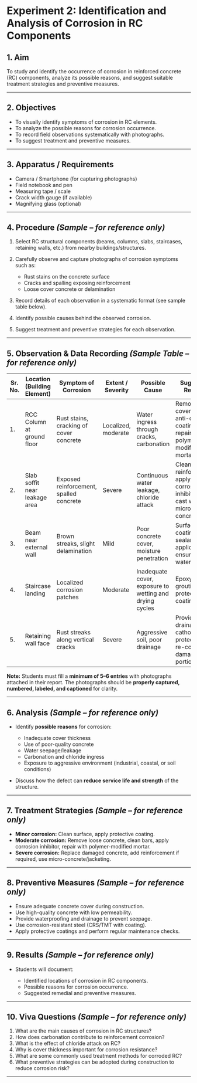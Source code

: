 # Experiment 2: Identification and Analysis of Corrosion in RC Components


## 1. Aim

To study and identify the occurrence of corrosion in reinforced concrete (RC) components, analyze its possible reasons, and suggest suitable treatment strategies and preventive measures.

---

## 2. Objectives

* To visually identify symptoms of corrosion in RC elements.
* To analyze the possible reasons for corrosion occurrence.
* To record field observations systematically with photographs.
* To suggest treatment and preventive measures.

---

## 3. Apparatus / Requirements

* Camera / Smartphone (for capturing photographs)
* Field notebook and pen
* Measuring tape / scale
* Crack width gauge (if available)
* Magnifying glass (optional)

---

## 4. Procedure *(Sample – for reference only)*

1. Select RC structural components (beams, columns, slabs, staircases, retaining walls, etc.) from nearby buildings/structures.
2. Carefully observe and capture photographs of corrosion symptoms such as:

   * Rust stains on the concrete surface
   * Cracks and spalling exposing reinforcement
   * Loose cover concrete or delamination
3. Record details of each observation in a systematic format (see sample table below).
4. Identify possible causes behind the observed corrosion.
5. Suggest treatment and preventive strategies for each observation.

---

## 5. Observation & Data Recording *(Sample Table – for reference only)*

| Sr. No. | Location (Building Element)   | Symptom of Corrosion                    | Extent / Severity   | Possible Cause                                          | Suggested Remedy                                                                            |
| ------- | ----------------------------- | --------------------------------------- | ------------------- | ------------------------------------------------------- | ------------------------------------------------------------------------------------------- |
| 1.      | RCC Column at ground floor    | Rust stains, cracking of cover concrete | Localized, moderate | Water ingress through cracks, carbonation               | Remove loose cover, apply anti-corrosive coating, patch repair with polymer modified mortar |
| 2.      | Slab soffit near leakage area | Exposed reinforcement, spalled concrete | Severe              | Continuous water leakage, chloride attack               | Clean reinforcement, apply corrosion inhibitor, re-cast with micro-concrete                 |
| 3.      | Beam near external wall       | Brown streaks, slight delamination      | Mild                | Poor concrete cover, moisture penetration               | Surface coating, sealant application, ensure waterproofing                                  |
| 4.      | Staircase landing             | Localized corrosion patches             | Moderate            | Inadequate cover, exposure to wetting and drying cycles | Epoxy grouting, protective coating                                                          |
| 5.      | Retaining wall face           | Rust streaks along vertical cracks      | Severe              | Aggressive soil, poor drainage                          | Provide drainage, use cathodic protection, re-concrete damaged portion                      |

**Note:** Students must fill a **minimum of 5–6 entries** with photographs attached in their report. The photographs should be **properly captured, numbered, labeled, and captioned** for clarity.

---

## 6. Analysis *(Sample – for reference only)*

* Identify **possible reasons** for corrosion:

  * Inadequate cover thickness
  * Use of poor-quality concrete
  * Water seepage/leakage
  * Carbonation and chloride ingress
  * Exposure to aggressive environment (industrial, coastal, or soil conditions)
* Discuss how the defect can **reduce service life and strength** of the structure.

---

## 7. Treatment Strategies *(Sample – for reference only)*

* **Minor corrosion:** Clean surface, apply protective coating.
* **Moderate corrosion:** Remove loose concrete, clean bars, apply corrosion inhibitor, repair with polymer-modified mortar.
* **Severe corrosion:** Replace damaged concrete, add reinforcement if required, use micro-concrete/jacketing.

---

## 8. Preventive Measures *(Sample – for reference only)*

* Ensure adequate concrete cover during construction.
* Use high-quality concrete with low permeability.
* Provide waterproofing and drainage to prevent seepage.
* Use corrosion-resistant steel (CRS/TMT with coating).
* Apply protective coatings and perform regular maintenance checks.

---

## 9. Results *(Sample – for reference only)*

* Students will document:

  * Identified locations of corrosion in RC components.
  * Possible reasons for corrosion occurrence.
  * Suggested remedial and preventive measures.

---

## 10. Viva Questions *(Sample – for reference only)*

1. What are the main causes of corrosion in RC structures?
2. How does carbonation contribute to reinforcement corrosion?
3. What is the effect of chloride attack on RC?
4. Why is cover thickness important for corrosion resistance?
5. What are some commonly used treatment methods for corroded RC?
6. What preventive strategies can be adopted during construction to reduce corrosion risk?

---
